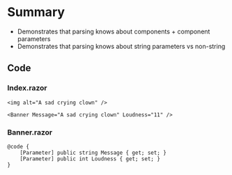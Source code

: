 # Summary

- Demonstrates that parsing knows about components + component parameters
- Demonstrates that parsing knows about string parameters vs non-string

## Code

### Index.razor

```razor
<img alt="A sad crying clown" />

<Banner Message="A sad crying clown" Loudness="11" />
```

### Banner.razor

```razor
@code {
    [Parameter] public string Message { get; set; }
    [Parameter] public int Loudness { get; set; }
}
```
